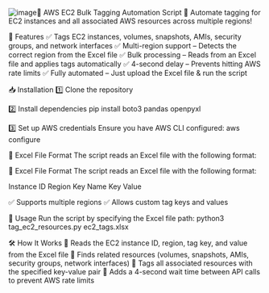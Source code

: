 ![image](https://github.com/user-attachments/assets/51566bfa-13b8-4884-9a85-9013578aea92)📌 AWS EC2 Bulk Tagging Automation Script
🚀 Automate tagging for EC2 instances and all associated AWS resources across multiple regions!

🔹 Features
✅ Tags EC2 instances, volumes, snapshots, AMIs, security groups, and network interfaces
✅ Multi-region support – Detects the correct region from the Excel file
✅ Bulk processing – Reads from an Excel file and applies tags automatically
✅ 4-second delay – Prevents hitting AWS rate limits
✅ Fully automated – Just upload the Excel file & run the script

📥 Installation
1️⃣ Clone the repository

2️⃣ Install dependencies
pip install boto3 pandas openpyxl

3️⃣ Set up AWS credentials
Ensure you have AWS CLI configured:
aws configure

📄 Excel File Format
The script reads an Excel file with the following format:

📄 Excel File Format
The script reads an Excel file with the following format:

Instance ID          Region	            Key Name	              Key Value


✅ Supports multiple regions
✅ Allows custom tag keys and values



🚀 Usage
Run the script by specifying the Excel file path:
python3 tag_ec2_resources.py ec2_tags.xlsx


🛠 How It Works
🔹 Reads the EC2 instance ID, region, tag key, and value from the Excel file
🔹 Finds related resources (volumes, snapshots, AMIs, security groups, network interfaces)
🔹 Tags all associated resources with the specified key-value pair
🔹 Adds a 4-second wait time between API calls to prevent AWS rate limits






